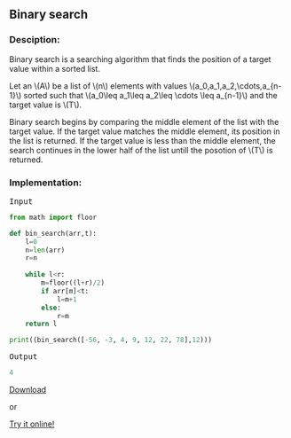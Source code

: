 <script type="text/javascript" src="https://cdnjs.cloudflare.com/ajax/libs/mathjax/2.7.0/MathJax.js?config=TeX-AMS_CHTML"></script>


## Binary search


### Desciption:
Binary search is a searching algorithm that finds the position of a target value within a sorted list.

Let an \\(A\\) be a list of \\(n\\) elements with values \\(a_0,a_1,a_2,\cdots,a_{n-1}\\) sorted such that \\(a_0\leq a_1\leq a_2\leq \cdots \leq a_{n-1}\\) and the target value is \\(T\\).

Binary search begins by comparing the middle element of the list with the target value. If the target value matches the middle element, its position in the list is returned. If the target value is less than the middle element, the search continues in the lower half of the list untill the posotion of \\(T\\) is returned.

### Implementation:

<kbd>Input</kbd>

```python
from math import floor

def bin_search(arr,t):
	l=0
	n=len(arr)
	r=n
	
	while l<r:
		m=floor((l+r)/2)
		if arr[m]<t:
			l=m+1
		else:
			r=m
	return l

print((bin_search([-56, -3, 4, 9, 12, 22, 78],12)))
```

<kbd>Output</kbd>

```python
4
```


[Download](py/binary_search.py)

or

[Try it online!](https://tio.run/##TY7LCoMwFETXuV9xlwlGWrVvzJeIFNtGEshDrimlX2@jqy4GhuFwmOmbTAzNsowUPfohGbR@ipRwdDESwEuP@LDhPuuBnoYPRDKJGzCn9sCCcjqsmwBGKgAD9jHWaXQtZYZ5tVk4dwWJXZ0pZkfMfOf7Nq1E9viiykW7WW8DKZ9lOr0poAOYyIbE@d@FrjyeJJaNxIPEq8SqlljnnC@9rGohxLL8AA "Python 3 – Try It Online")
